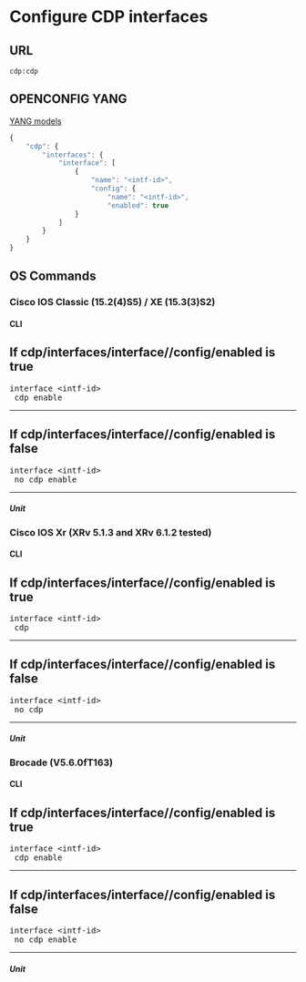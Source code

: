 # Configure CDP interfaces

## URL

```
cdp:cdp
```

## OPENCONFIG YANG

[YANG models](https://github.com/FRINXio/openconfig/tree/master/cdp/src/main/yang)

```javascript
{
    "cdp": {
        "interfaces": {
            "interface": [
                {
                    "name": "<intf-id>",
                    "config": {
                        "name": "<intf-id>",
                        "enabled": true
                }
            ]
        }
    }
}
```


## OS Commands

### Cisco IOS Classic (15.2(4)S5) / XE (15.3(3)S2)

#### CLI

If cdp/interfaces/interface/<intf-id>/config/enabled is true
---
<pre>
interface &lt;intf-id&gt;
 cdp enable
</pre>
---

If cdp/interfaces/interface/<intf-id>/config/enabled is false
---
<pre>
interface &lt;intf-id&gt;
 no cdp enable
</pre>
---

##### Unit

### Cisco IOS Xr (XRv 5.1.3 and XRv 6.1.2 tested)

#### CLI

If cdp/interfaces/interface/<intf-id>/config/enabled is true
---
<pre>
interface &lt;intf-id&gt;
 cdp
</pre>
---

If cdp/interfaces/interface/<intf-id>/config/enabled is false
---
<pre>
interface &lt;intf-id&gt;
 no cdp
</pre>
---

##### Unit

### Brocade (V5.6.0fT163)

#### CLI

If cdp/interfaces/interface/<intf-id>/config/enabled is true
---
<pre>
interface &lt;intf-id&gt;
 cdp enable
</pre>
---

If cdp/interfaces/interface/<intf-id>/config/enabled is false
---
<pre>
interface &lt;intf-id&gt;
 no cdp enable
</pre>
---

##### Unit